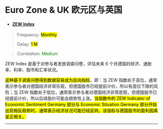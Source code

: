 # Euro Zone & UK 欧元区与英国

- <a href="https://www.zew.de/en/publications/zew-expertises-research-reports/research-reports/business-cycle/zew-financial-market-survey" target="_blank"><h4>ZEW Index</h4></a>

> Frequency: <mark>Monthly</mark>

> Delay: <mark>1 M</mark>

> Correlation: <span style="color: green;">Medium</span>

ZEW Index 是基于对参与者发放调查问卷，评估未来 6 个月德国的经济、通胀率、利率、股市和汇率状况。

<mark>这种基于调查问卷得到数据容易成为反向指标</mark>，即：当 ZEW 指数处于高位，通常表示参与者对德国经济非常乐观，但德国股市已经提前计价，所以有高位下跌的风险；当 ZEW 指数处于低位，通常表示参与者对德国经济非常悲观，但德国股市已经提前计价，所以后续股价可能会趋势性上涨。<mark>当指数中的 ZEW Indicator of Economic Sentiment Germany 部分与 Economic Situation Germany 部分开始出现相反趋势时，通常表示经济状况可能已经反转。该指标与德国股市的盈利因素呈正相关。</mark>

---
